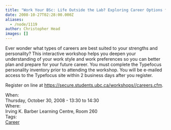 ```yaml
---
title: "Work Your BSc: Life Outside the Lab? Exploring Career Options for Science Students"
date: 2008-10-27T02:28:00.000Z
aliases:
  - /node/1119
author: Christopher Head
images: []
---
```


<div class="field field-name-body field-type-text-with-summary field-label-hidden"><div class="field-items"><div class="field-item even"><p>Ever wonder what types of careers are best suited to your strengths and personality? This interactive workshop helps you deepen your understanding of your work style and work preferences so you can better plan and prepare for your future career. You must complete the Typefocus personality inventory prior to attending the workshop. You will be e-mailed access to the Typefocus site within 2 business days after you register.</p>
<p>Register on line at <a href="https://secure.students.ubc.ca/workshops//careers.cfm">https://secure.students.ubc.ca/workshops//careers.cfm</a>.</p>
</div></div></div><div class="field field-name-field-dates field-type-datetime field-label-above"><div class="field-label">When:&#xA0;</div><div class="field-items"><div class="field-item even"><span class="date-display-single">Thursday, October 30, 2008 - <span class="date-display-range"><span class="date-display-start">13:30</span> to <span class="date-display-end">14:30</span></span></span></div></div></div><div class="field field-name-field-location field-type-text field-label-above"><div class="field-label">Where:&#xA0;</div><div class="field-items"><div class="field-item even">Irving K. Barber Learning Centre, Room 260</div></div></div>    <footer>
    <div class="field field-name-field-tags field-type-taxonomy-term-reference field-label-above"><div class="field-label">Tags:&#xA0;</div><div class="field-items"><div class="field-item even"><a href="/career">Career</a></div></div></div>      </footer>
